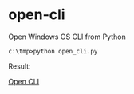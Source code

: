 # open-cli
Open Windows OS CLI from Python

```
c:\tmp>python open_cli.py
```

Result:

[Open CLI](https://github.com/alexbuz/open-cli/blob/master/open_cli.png)
